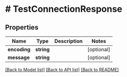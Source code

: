 # # TestConnectionResponse

## Properties

Name | Type | Description | Notes
------------ | ------------- | ------------- | -------------
**encoding** | **string** |  | [optional]
**message** | **string** |  | [optional]

[[Back to Model list]](../../README.md#models) [[Back to API list]](../../README.md#endpoints) [[Back to README]](../../README.md)
